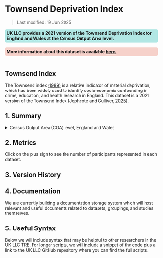 # Townsend Deprivation Index 


>Last modified: 19 Jun 2025


<div style="background-color: rgba(0, 178, 169, 0.3); padding: 5px; border-radius: 5px;"><strong>UK LLC provides a 2021 version of the Townsend Deprivation Index for England and Wales at the Census Output Area level.</strong></div>  
<br>

<div style="background-color: rgba(229, 106, 84, 0.3); padding: 5px; border-radius: 5px;"><strong>More information about this dataset is available <a href="Understanding_townsend.html" target="_blank">here.</a></strong></div>  
<br>


## Townsend Index 

The Townsend index [(1989)](https://doi.org/10.4324/9781003368885) is a relative indicator of material deprivation, which has been widely used to identify socio‐economic confounding in crime, education, and health research in England. This dataset is a 2021 version of the Townsend Index (Jephcote and Gulliver, [2025](https://doi.org/10.6084/m9.figshare.27073906)). 

## 1. Summary 

<details>
  <summary> Census Output Area (COA) level, England and Wales</summary>

This deprivation index is constructed from four unweighted UK Census variables, which describe the level of total unemployment, overcrowding, private vehicle ownership, and home ownership in each community. 

| **Dataset Descriptor**             | **Dataset-specific Information**                                                                                                                                                           |
|-----------------------------------|---------------------------------------------------------------------------------------------------------------------------------------------------------------------------------------------|
| Name of dataset in TRE            | TOWNSEND_england_wales                                                                                                                                                            |
| Citation (APA)                    | Jephcote, C., & Gulliver, J. (2025). *Development and evaluation of rapid, national-scale outdoor air pollution modelling and exposure assessment: Hybrid air dispersion exposure system (HADES)*. *Environment International*, 109304. |
| Download citation                 | [https://doi.org/10.1016/j.envint.2025.109304](https://doi.org/10.1016/j.envint.2025.109304)                                                                                                |
| Owner                             | University of Leicester                                                                                                                                                                     |
| Temporal coverage                 | 2021                                                                                                                                                                                   |
| Geographical coverage             | England and Wales                                                                                                                                                                           |
| Key link                          | [https://doi.org/10.1016/j.envint.2025.109304](https://doi.org/10.1016/j.envint.2025.109304)                                                                                                |
| Keywords                          | Deprivation, Unemployment, Overcrowding, Vehicle ownership, Home ownership                                                                                                                                                           |
| Participant count                 |                                                                                                                                                                                             |
| Number of variables               |                                                                                                                                                                                             |
| Number of observations            |                                                                                                                                                                                             |
| Latest extract date               |                                                                                                                                                                                             |
| Specific restrictions to data use |                                                                                                                                                                                             |
| Build a data request              |                                                                                                                                                                                             |
| Version                           | 
1                                                                                                                                                                                           | 

**Variables:**
| **Variable Group** | **Variable** | **Description** | **Source** | **Date range of data** |
|--------------------|--------------|------------------|------------|-------------------------|
|                    |              |                  |            |                         |
|                    |              |                  |            |                         |
|                    |              |                  |            |                         |
|                    |              |                  |            |                         |
|                    |              |                  |            |                         |

</details>

</details>

## 2. Metrics 

Click on the plus sign to see the number of participants represented in each dataset. 

## 3. Version History 

## 4. Documentation 

We are currently building a documentation storage system which will host relevant and useful documents related to datasets, groupings, and studies themselves. 

## 5. Useful Syntax 

Below we will include syntax that may be helpful to other researchers in the UK LLC TRE. For longer scripts, we will include a snippet of the code plus a link to the UK LLC GitHub repository where you can find the full scripts. 

 